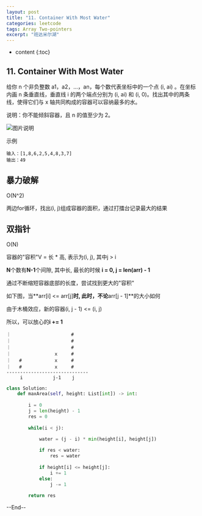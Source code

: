 ```yaml
---
layout: post
title: "11. Container With Most Water"
categories: leetcode
tags: Array Two-pointers
excerpt: "班达米尔湖"
---
```


* content
{:toc}

## 11. Container With Most Water

给你 n 个非负整数 a1，a2，...，an，每个数代表坐标中的一个点 (i, ai) 。在坐标内画 n 条垂直线，垂直线 i 的两个端点分别为 (i, ai) 和 (i, 0)。找出其中的两条线，使得它们与 x 轴共同构成的容器可以容纳最多的水。

说明：你不能倾斜容器，且 n 的值至少为 2。

![图片说明](https://geemaple.github.io/images/leetcode-algorithm-11.png)

示例

```
输入：[1,8,6,2,5,4,8,3,7]
输出：49
```

## 暴力破解

O(N^2)

两边for循环，找出(i, j)组成容器的面积，通过打擂台记录最大的结果

## 双指针

O(N)

容器的"容积"V = 长 \* 高, 表示为(i, j), 其中j > i

**N**个数有**N-1**个间隙, 其中长, 最长的时候 **i = 0, j = len(arr) - 1**

通过不断缩短容器底部的长度，尝试找到更大的"容积"

如下图，当**arr[i] <= arr[j]**时, 此时，不论**arr[j - 1]**的大小如何

由于木桶效应，新的容器(i, j - 1) <= (i, j)

所以，可以放心的**i += 1**

```
｜                      #
｜                      #
｜                      #
｜                x     #
｜   #            x     #
｜   #            x     #
------------------------------
     i           j-1    j
```

```python
class Solution:
    def maxArea(self, height: List[int]) -> int:
        
        i = 0
        j = len(height) - 1
        res = 0
        
        while(i < j):
            
            water = (j - i) * min(height[i], height[j])

            if res < water:
                res = water
                
            if height[i] <= height[j]:
                i += 1
            else:
                j -= 1
                
        return res
```

--End--


